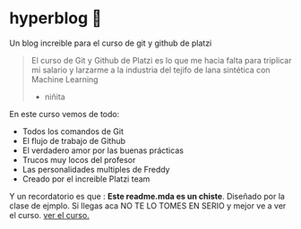 # hyperblog 💚
Un blog increible para el curso de git y github de platzi

> El curso de Git y Github de Platzi es lo que me hacia falta para triplicar mi salario y larzarme a la industria del tejifo de lana sintética con Machine Learning
> - niñita

En este curso vemos de todo:
* Todos los comandos de Git
* El flujo de trabajo de Github
* El verdadero amor por las buenas prácticas
* Trucos muy locos del profesor
* Las personalidades multiples de Freddy
* Creado por el increible Platzi team


Y un recordatorio es que : **Este readme.mda es un chiste**. Diseñado por la clase de ejmplo. Si llegas aca NO TE LO TOMES EN SERIO y mejor ve a ver el curso. [ver el curso. ](http://https://platzi.com/cursos/git-github/ "ver el curso. ")